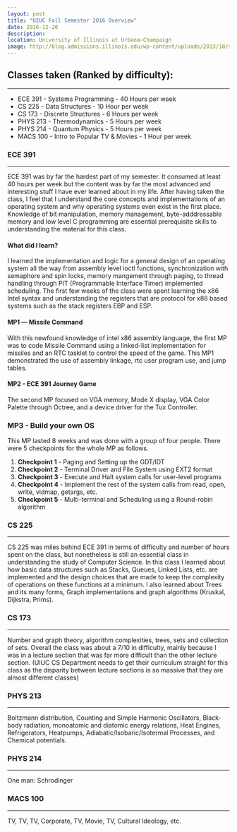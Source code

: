 ```yaml
---
layout: post
title: "UIUC Fall Semester 2016 Overview"
date: 2016-12-20
description: 
location: University of Illinois at Urbana–Champaign
image: http://blog.admissions.illinois.edu/wp-content/uploads/2013/10/southquadfall.jpg
---
```


Classes taken (Ranked by difficulty):
---------------------
---------------------
<ul>
  <li> ECE 391 - Systems Programming  - 40 Hours per week</li>
  <li> CS 225 - Data Structures - 10 Hour per week</li>
  <li> CS 173 - Discrete Structures - 6 Hours per week</li>
  <li> PHYS 213 - Thermodynamics - 5 Hours per week </li>
  <li> PHYS 214 - Quantum Physics - 5 Hours per week </li>
  <li> MACS 100 - Intro to Popular TV & Movies - 1 Hour per week </li>
</ul>

### ECE 391
---


ECE 391 was by far the hardest part of my semester.
It consumed at least 40 hours per week but the content was by far the most advanced and interesting stuff I have ever learned about in my life.
After having taken the class, I feel that I understand the core concepts and implementations of an operating system and why operating systems even exist in the first place.
Knowledge of bit manipulation, memory management, byte-adddressable memory and low level C programming are essential prerequisite skills to understanding the material for this class.

#### What did I learn? 

I learned the implementation and logic for a general design of an operating system all the way from assembly level ioctl functions, synchronization with semaphore and spin locks, memory mangement through paging, to thread handling through PIT (Programmable Interface Timer) implemented scheduling.
The first few weeks of the class were spent learning the x86 Intel syntax and understanding the registers that are protocol for x86 based systems such as the stack registers EBP and ESP.

#### MP1 — Missile Command

With this newfound knowledge of intel x86 assembly language, the first MP was to code Missile Command using a linked-list implementation for missiles and an RTC tasklet to control the speed of the game. This MP1 demonstrated the use of assembly linkage, rtc user program use, and jump tables.

#### MP2 - ECE 391 Journey Game

The second MP focused on VGA memory, Mode X display, VGA Color Palette through Octree, and a device driver for the Tux Controller.

### MP3 - Build your own OS

This MP lasted 8 weeks and was done with a group of four people. There were 5 checkpoints for the whole MP as follows.

<ol>
<li><b>Checkpoint 1</b> - Paging and Setting up the GDT/IDT</li>
<li><b>Checkpoint 2</b> - Terminal Driver and File System using EXT2 format</li>
<li><b>Checkpoint 3</b> - Execute and Halt system calls for user-level programs</li> 
<li><b>Checkpoint 4</b> - Implement the rest of the system calls from read, open, write, vidmap, getargs, etc.</li> 
<li><b>Checkpoint 5</b> - Multi-terminal and Scheduling using a Round-robin algorithm</li> 
</ol>

### CS 225
---

CS 225 was miles behind ECE 391 in terms of difficulty and number of hours spent on the class, but nonetheless is still an essential class in understanding the study of Computer Science.
In this class I learned about how basic data structures such as Stacks, Queues, Linked Lists, etc.
are implemented and the design choices that are made to keep the complexity of operations on these functions at a minimum.
I also learned about Trees and its many forms, Graph implementations and graph algorithms (Kruskal, Dijkstra, Prims).

### CS 173
---

Number and graph theory, algorithm complexities, trees, sets and collection of sets. Overall the class was about a 7/10 in difficulty, mainly because I was in a lecture section that was far more difficult than the other lecture section. (UIUC CS Department needs to get their curriculum straight for this class as the disparity between lecture sections is so massive that they are almost different classes)

### PHYS 213
---

Boltzmann distribution, Counting and Simple Harmonic Oscillators, Black-body radiation, monoatomic and diatomic energy relations, Heat Engines, Refrigerators, Heatpumps, Adiabatic/Isobaric/Isotermal Processes, and Chemical potentials.

### PHYS 214
---

One man: Schrodinger

### MACS 100
---

TV, TV, TV, Corporate, TV, Movie, TV, Cultural Ideology, etc.
